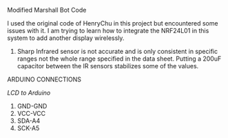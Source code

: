 Modified Marshall Bot Code

I used the original code of HenryChu in this project but encountered some issues with it. I am trying to learn how to integrate the NRF24L01 in this system to add another display wirelessly. 
1. Sharp Infrared sensor is not accurate and is only consistent in specific ranges not the whole range specified in the data sheet. Putting a 200uF capacitor between the IR sensors stabilizes some of the values. 

ARDUINO CONNECTIONS

*LCD to Arduino*
1. GND-GND
2. VCC-VCC
3. SDA-A4
4. SCK-A5

